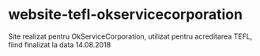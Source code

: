 # website-tefl-okservicecorporation
Site realizat pentru OkServiceCorporation, utilizat pentru acreditarea TEFL, fiind finalizat la data 14.08.2018

